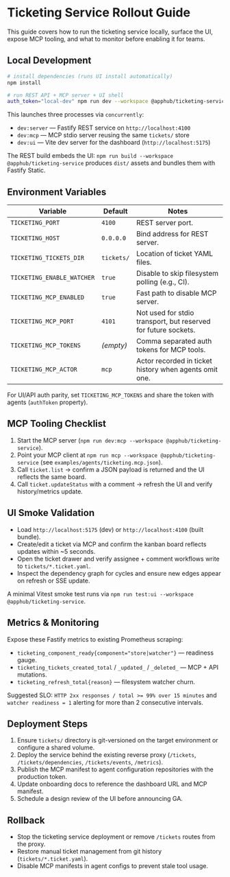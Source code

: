 # Ticketing Service Rollout Guide

This guide covers how to run the ticketing service locally, surface the UI, expose MCP tooling, and what to monitor before enabling it for teams.

## Local Development

```bash
# install dependencies (runs UI install automatically)
npm install

# run REST API + MCP server + UI shell
auth_token="local-dev" npm run dev --workspace @apphub/ticketing-service
```

This launches three processes via `concurrently`:

- `dev:server` — Fastify REST service on `http://localhost:4100`
- `dev:mcp` — MCP stdio server reusing the same `tickets/` store
- `dev:ui` — Vite dev server for the dashboard (`http://localhost:5175`)

The REST build embeds the UI: `npm run build --workspace @apphub/ticketing-service` produces `dist/` assets and bundles them with Fastify Static.

## Environment Variables

| Variable | Default | Notes |
| --- | --- | --- |
| `TICKETING_PORT` | `4100` | REST server port. |
| `TICKETING_HOST` | `0.0.0.0` | Bind address for REST server. |
| `TICKETING_TICKETS_DIR` | `tickets/` | Location of ticket YAML files. |
| `TICKETING_ENABLE_WATCHER` | `true` | Disable to skip filesystem polling (e.g., CI). |
| `TICKETING_MCP_ENABLED` | `true` | Fast path to disable MCP server. |
| `TICKETING_MCP_PORT` | `4101` | Not used for stdio transport, but reserved for future sockets. |
| `TICKETING_MCP_TOKENS` | *(empty)* | Comma separated auth tokens for MCP tools. |
| `TICKETING_MCP_ACTOR` | `mcp` | Actor recorded in ticket history when agents omit one. |

For UI/API auth parity, set `TICKETING_MCP_TOKENS` and share the token with agents (`authToken` property).

## MCP Tooling Checklist

1. Start the MCP server (`npm run dev:mcp --workspace @apphub/ticketing-service`).
2. Point your MCP client at `npm run mcp --workspace @apphub/ticketing-service` (see `examples/agents/ticketing.mcp.json`).
3. Call `ticket.list` → confirm a JSON payload is returned and the UI reflects the same board.
4. Call `ticket.updateStatus` with a comment → refresh the UI and verify history/metrics update.

## UI Smoke Validation

- Load `http://localhost:5175` (dev) or `http://localhost:4100` (built bundle).
- Create/edit a ticket via MCP and confirm the kanban board reflects updates within ~5 seconds.
- Open the ticket drawer and verify assignee + comment workflows write to `tickets/*.ticket.yaml`.
- Inspect the dependency graph for cycles and ensure new edges appear on refresh or SSE update.

A minimal Vitest smoke test runs via `npm run test:ui --workspace @apphub/ticketing-service`.

## Metrics & Monitoring

Expose these Fastify metrics to existing Prometheus scraping:

- `ticketing_component_ready{component="store|watcher"}` — readiness gauge.
- `ticketing_tickets_created_total` / `_updated_` / `_deleted_` — MCP + API mutations.
- `ticketing_refresh_total{reason}` — filesystem watcher churn.

Suggested SLO: `HTTP 2xx responses / total >= 99% over 15 minutes` and `watcher readiness = 1` alerting for more than 2 consecutive intervals.

## Deployment Steps

1. Ensure `tickets/` directory is git-versioned on the target environment or configure a shared volume.
2. Deploy the service behind the existing reverse proxy (`/tickets`, `/tickets/dependencies`, `/tickets/events`, `/metrics`).
3. Publish the MCP manifest to agent configuration repositories with the production token.
4. Update onboarding docs to reference the dashboard URL and MCP manifest.
5. Schedule a design review of the UI before announcing GA.

## Rollback

- Stop the ticketing service deployment or remove `/tickets` routes from the proxy.
- Restore manual ticket management from git history (`tickets/*.ticket.yaml`).
- Disable MCP manifests in agent configs to prevent stale tool usage.

